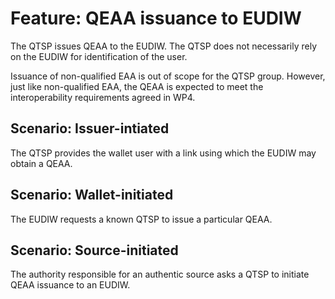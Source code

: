 # Feature: QEAA issuance to EUDIW

The QTSP issues QEAA to the EUDIW.
The QTSP does not necessarily rely on the EUDIW for identification of the user.

Issuance of non-qualified EAA is out of scope for the QTSP group.
However, just like non-qualified EAA, the QEAA is expected to meet the interoperability requirements agreed in WP4.

## Scenario: Issuer-intiated

The QTSP provides the wallet user with a link using which the EUDIW may obtain a QEAA.

## Scenario: Wallet-initiated

The EUDIW requests a known QTSP to issue a particular QEAA.

## Scenario: Source-initiated

The authority responsible for an authentic source asks a QTSP to initiate QEAA issuance to an EUDIW.
